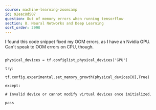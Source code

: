 ```yaml
---
course: machine-learning-zoomcamp
id: 92eac8d507
question: Out of memory errors when running tensorflow
section: 8. Neural Networks and Deep Learning
sort_order: 2990
---
```


I found this code snippet fixed my OOM errors, as I have an Nvidia GPU. Can't speak to OOM errors on CPU, though.

```

physical_devices = tf.configlist_physical_devices('GPU')

try:

tf.config.experimental.set_memory_growth(physical_devices[0],True)

except:

# Invalid device or cannot modify virtual devices once initialized.

pass

```

